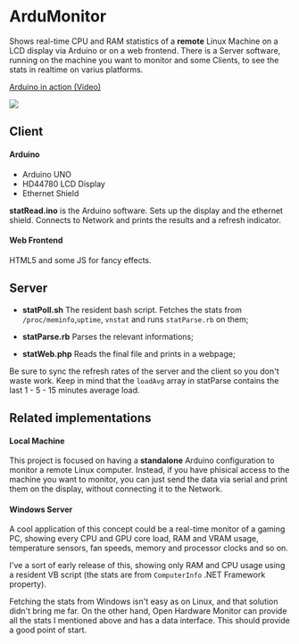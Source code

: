 # ArduMonitor
Shows real-time CPU and RAM statistics of a **remote** Linux Machine on a LCD display via Arduino or on a web frontend. There is a Server software, running  on the machine you want to monitor and some Clients, to see the stats in realtime on varius platforms.

[Arduino in action (Video)](https://gfycat.com/WhiteGrandioseAsianlion)

<img src="http://i.imgur.com/4EwSknUl.jpg?2">


## Client
#### Arduino
  - Arduino UNO
  - HD44780 LCD Display
  - Ethernet Shield

**statRead.ino** is the Arduino software. Sets up the display and the ethernet shield. Connects to Network and prints the results and a refresh indicator.

#### Web Frontend
HTML5 and some JS for fancy effects.


## Server
  - **statPoll.sh** The resident bash script. Fetches the stats from `/proc/meminfo`,`uptime`, `vnstat` and runs `statParse.rb` on them;

  - **statParse.rb** Parses the relevant informations;

  - **statWeb.php** Reads the final file and prints in a webpage;

Be sure to sync the refresh rates of the server and the client so you don't waste work. Keep in mind that the `loadAvg` array in statParse contains the last 1 - 5 - 15 minutes average load.

## Related implementations
#### Local Machine
This project is focused on having a **standalone** Arduino configuration to monitor a remote Linux computer. Instead, if you have phisical access to the machine you want to monitor, you can just send the data via serial and print them on the display, without connecting it to the Network.

#### Windows Server
A cool application of this concept could be a real-time monitor of a gaming PC, showing every CPU and GPU core load, RAM and VRAM usage, temperature sensors, fan speeds, memory and processor clocks and so on.

I've a sort of early release of this, showing only RAM and CPU usage using a resident VB script (the stats are from `ComputerInfo` .NET Framework property).

Fetching the stats from Windows isn't easy as on Linux, and that solution didn't bring me far. On the other hand, Open Hardware Monitor can provide all the stats I mentioned above and has a data interface. This should provide a good point of start.
